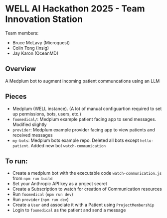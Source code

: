 # WELL AI Hackathon 2025 - Team Innovation Station
Team members:
* Bruce McLavy (Microquest)
* Colin Tong (Insig)
* Jay Karon (OceanMD)

## Overview
A Medplum bot to augment incoming patient communcations using an LLM

## Pieces
* Medplum (WELL instance). (A lot of manual configuartion required to set up permissions, bots, users, etc.)
* `foomedical/`: Medplum example patient facing app to send messages. Modified slightly
* `provider`: Medplum example provider facing app to view patients and received messages
* `my-bots`: Medplum bots example repo. Deleted all bots except `hello-patient`. Added new bot `watch-communication`

## To run:
* Create a medplum bot with the executable code `watch-communication.js` from `npm run build`
* Set your Anthropic API key as a project secret
* Create a Subscription to watch for creation of Communication resources
* Run `foomedical` (`npm run dev`)
* Run `provider` (`npm run dev`)
* Create a `User` and associate it with a Patient using `ProjectMembership`
* Login to `foomedical` as the patient and send a message

